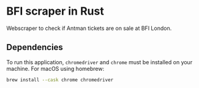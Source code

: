 # BFI scraper in Rust

Webscraper to check if Antman tickets are on sale at BFI London.

## Dependencies 

To run this application, `chromedriver` and `chrome` must be installed on your machine.
For macOS using homebrew:

```sh
brew install --cask chrome chromedriver
```
